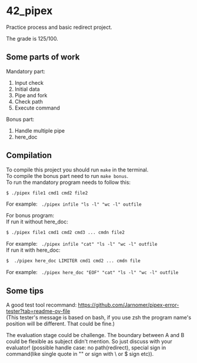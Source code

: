 # 42_pipex   
Practice process and basic redirect project.   
   
The grade is 125/100.   

## **Some parts of work**  
Mandatory part:  
1) Input check    
2) Initial data   
3) Pipe and fork   
4) Check path    
5) Execute command


Bonus part:   
1) Handle multiple pipe   
2) here_doc

## **Compilation** 
To compile this project you should run `make` in the terminal.  
To compile the bonus part need to run `make bonus`.  
To run the mandatory program needs to follow this:  
```sh  
$ ./pipex file1 cmd1 cmd2 file2
```  
For example: ` ./pipex infile "ls -l" "wc -l" outfile`   

For bonus program:  
If run it without here_doc:  
```sh  
$ ./pipex file1 cmd1 cmd2 cmd3 ... cmdn file2  
```  
For example: ` ./pipex infile "cat" "ls -l" "wc -l" outfile`  
If run it with here_doc:  
```sh  
$  ./pipex here_doc LIMITER cmd1 cmd2 ... cmdn file  
```  
For example: ` ./pipex here_doc "EOF" "cat" "ls -l" "wc -l" outfile`  

## **Some tips**   
A good test tool recommand: https://github.com/Jarnomer/pipex-error-tester?tab=readme-ov-file   
(This tester's message is based on bash, if you use zsh the program name's position will be different. That could be fine.)   

The evaluation stage could be challenge. The boundary between A and B could be flexible as subject didn't mention. So just discuss with your evaluator! (possible handle case: no path(redirect), special sign in command(like single quote in "" or sign with \ or $ sign etc)).

